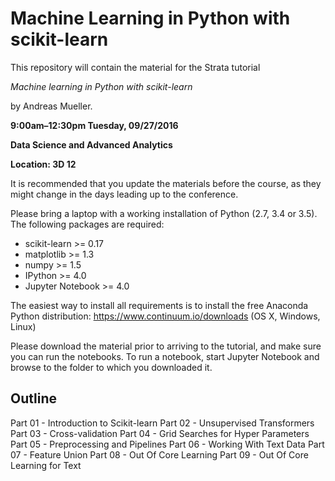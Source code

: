 # Machine Learning in Python with scikit-learn
This repository will contain the material for the Strata tutorial

*Machine learning in Python with scikit-learn*

by Andreas Mueller.

**9:00am–12:30pm Tuesday, 09/27/2016**

**Data Science and Advanced Analytics**

**Location: 3D 12**

It is recommended that you update the materials before the course, as they
might change in the days leading up to the conference.


Please bring a laptop with a working installation of Python (2.7, 3.4 or 3.5).
The following packages are required:

- scikit-learn >= 0.17
- matplotlib >= 1.3
- numpy >= 1.5
- IPython >= 4.0
- Jupyter Notebook >= 4.0

The easiest way to install all requirements is to install the free Anaconda Python distribution:
https://www.continuum.io/downloads (OS X, Windows, Linux)

Please download the material prior to arriving to the tutorial, and make sure
you can run the notebooks.  To run a notebook, start Jupyter Notebook and
browse to the folder to which you downloaded it.

Outline
-------
Part 01 - Introduction to Scikit-learn
Part 02 - Unsupervised Transformers
Part 03 - Cross-validation
Part 04 - Grid Searches for Hyper Parameters
Part 05 - Preprocessing and Pipelines
Part 06 - Working With Text Data
Part 07 - Feature Union
Part 08 - Out Of Core Learning
Part 09 - Out Of Core Learning for Text
